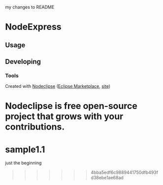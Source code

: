 my changes to README


# NodeExpress



## Usage



## Developing



### Tools

Created with [Nodeclipse](https://github.com/Nodeclipse/nodeclipse-1)
 ([Eclipse Marketplace](http://marketplace.eclipse.org/content/nodeclipse), [site](http://www.nodeclipse.org))   

Nodeclipse is free open-source project that grows with your contributions.
=======
# sample1.1
just the beginning
>>>>>>> 4bba5edf6c9889441750dfb493fd38ebe1ae68ad
